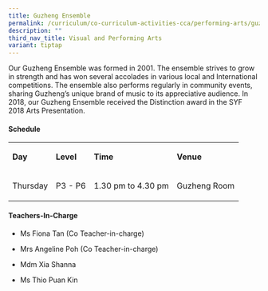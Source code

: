 ```yaml
---
title: Guzheng Ensemble
permalink: /curriculum/co-curriculum-activities-cca/performing-arts/guzheng-ensemble/
description: ""
third_nav_title: Visual and Performing Arts
variant: tiptap
---
```

<p>Our Guzheng Ensemble was formed in 2001. The ensemble strives to grow
in strength and has won several accolades in various local and International
competitions. The ensemble also performs regularly in community events,
sharing Guzheng’s unique brand of music to its appreciative audience. In
2018, our Guzheng Ensemble received the Distinction award in the SYF 2018
Arts Presentation.</p>
<h4><strong>Schedule</strong></h4>
<table style="minWidth: 100px">
<colgroup>
<col>
<col>
<col>
<col>
</colgroup>
<tbody>
<tr>
<td rowspan="1" colspan="1">
<p><strong>Day</strong>
</p>
</td>
<td rowspan="1" colspan="1">
<p><strong>Level</strong>
</p>
</td>
<td rowspan="1" colspan="1">
<p><strong>Time</strong>
</p>
</td>
<td rowspan="1" colspan="1">
<p><strong>Venue</strong>
</p>
</td>
</tr>
<tr>
<td rowspan="1" colspan="1">
<p>Thursday</p>
</td>
<td rowspan="1" colspan="1">
<p>P3 - P6</p>
</td>
<td rowspan="1" colspan="1">
<p>1.30 pm to 4.30 pm</p>
</td>
<td rowspan="1" colspan="1">
<p>Guzheng Room</p>
</td>
</tr>
</tbody>
</table>
<h4><strong>Teachers-In-Charge</strong></h4>
<ul data-tight="true" class="tight">
<li>
<p>Ms Fiona Tan (Co Teacher-in-charge)</p>
</li>
<li>
<p>Mrs Angeline Poh (Co Teacher-in-charge)</p>
</li>
<li>
<p>Mdm Xia Shanna</p>
</li>
<li>
<p>Ms Thio Puan Kin</p>
</li>
</ul>
<p></p>